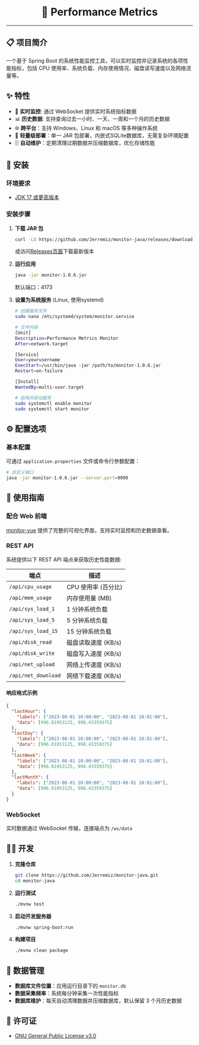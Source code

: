 <div style="text-align: center;">
<h1>🚀 Performance Metrics</h1>
</div>

---

## 📋 项目简介

一个基于 Spring Boot 的系统性能监控工具，可以实时监控并记录系统的各项性能指标，包括 CPU 使用率、系统负载、内存使用情况、磁盘读写速度以及网络流量等。

## ✨ 特性

- 🔄 **实时监控**: 通过 WebSocket 提供实时系统指标数据
- 📊 **历史数据**: 支持查询过去一小时、一天、一周和一个月的历史数据
- 🌐 **跨平台**：支持 Windows、Linux 和 macOS 等多种操作系统
- 🔌 **轻量级部署**：单一 JAR 包部署，内嵌式SQLite数据库，无需复杂环境配置
- 🗄️ **自动维护**：定期清理过期数据并压缩数据库，优化存储性能

## 🔧 安装

### 环境要求

- [JDK 17 或更高版本](https://www.oracle.com/java/technologies/javase/jdk17-archive-downloads.html)

### 安装步骤

1. **下载 JAR 包**
   ```bash
   curl -LO https://github.com/Jerremiz/monitor-java/releases/download/v1.0.6/monitor-1.0.6.jar
   ```
   或访问[Releases页面](https://github.com/Jerremiz/monitor-java/releases)下载最新版本

2. **运行应用**
   ```bash
   java -jar monitor-1.0.6.jar
   ```
   默认端口：4173

3. **设置为系统服务** (Linux, 使用systemd)
   ```bash
   # 创建服务文件
   sudo nano /etc/systemd/system/monitor.service
   
   # 文件内容
   [Unit]
   Description=Performance Metrics Monitor
   After=network.target
   
   [Service]
   User=yourusername
   ExecStart=/usr/bin/java -jar /path/to/monitor-1.0.6.jar
   Restart=on-failure
   
   [Install]
   WantedBy=multi-user.target
   
   # 启用并启动服务
   sudo systemctl enable monitor
   sudo systemctl start monitor
   ```

## ⚙️ 配置选项

### 基本配置

可通过 `application.properties` 文件或命令行参数配置：

```bash
# 自定义端口
java -jar monitor-1.0.6.jar --server.port=9090
```

## 📝 使用指南

### 配合 Web 前端

[monitor-vue](https://github.com/Jerremiz/monitor-vue) 提供了完整的可视化界面，支持实时监控和历史数据查看。

### REST API

系统提供以下 REST API 端点来获取历史性能数据:

| 端点                  | 描述            |
|---------------------|---------------|
| `/api/cpu_usage`    | CPU 使用率 (百分比) |
| `/api/mem_usage`    | 内存使用量 (MB)    |
| `/api/sys_load_1`   | 1 分钟系统负载      |
| `/api/sys_load_5`   | 5 分钟系统负载      |
| `/api/sys_load_15`  | 15 分钟系统负载     |
| `/api/disk_read`    | 磁盘读取速度 (KB/s) |
| `/api/disk_write`   | 磁盘写入速度 (KB/s) |
| `/api/net_upload`   | 网络上传速度 (KB/s) |
| `/api/net_download` | 网络下载速度 (KB/s) |

#### 响应格式示例

```json
{
  "lastHour": {
    "labels": ["2023-08-01 10:00:00", "2023-08-01 10:01:00"],
    "data": [996.01953125, 998.43359375]
  },
  "lastDay": {
    "labels": ["2023-08-01 10:00:00", "2023-08-01 10:01:00"],
    "data": [996.01953125, 998.43359375]
  },
  "lastWeek": {
    "labels": ["2023-08-01 10:00:00", "2023-08-01 10:01:00"],
    "data": [996.01953125, 998.43359375]
  },
  "lastMonth": {
    "labels": ["2023-08-01 10:00:00", "2023-08-01 10:01:00"],
    "data": [996.01953125, 998.43359375]
  }
}
```

### WebSocket

实时数据通过 WebSocket 传输，连接端点为 `/ws/data`

## 👨‍💻 开发

1. **克隆仓库**
   ```bash
   git clone https://github.com/Jerremiz/monitor-java.git
   cd monitor-java
   ```

2. **运行测试**
   ```bash
   ./mvnw test
   ```

3. **启动开发服务器**
   ```bash
   ./mvnw spring-boot:run
   ```

4. **构建项目**
   ```bash
   ./mvnw clean package
   ```

## 💾 数据管理

- **数据库文件位置**：应用运行目录下的 `monitor.db`
- **数据采集频率**：系统每分钟采集一次性能指标
- **数据库维护**：每天自动清理数据并压缩数据库，默认保留 3 个月历史数据

## 📄 许可证

- [GNU General Public License v3.0](LICENSE)